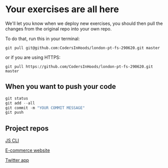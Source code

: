 # Your exercises are all here

We'll let you know when we deploy new exercises, you should then pull the changes from the original repo into your own repo.

To do that, run this in your terminal:

```git
git pull git@github.com:CodersInHoods/london-pt-fs-290620.git master
```

or if you are using HTTPS:

```git
git pull https://github.com/CodersInHoods/london-pt-fs-290620.git master
```

## When you want to push your code

```javascript
git status
git add --all
git commit -m "YOUR COMMIT MESSAGE"
git push
```

## Project repos

[JS CLI](https://github.com/CodersInHoods/js-cli-project-london-pt-fs-290620)

[E-commerce website](https://github.com/CodersInHoods/e-commerce-london-pt-fs-290620)

[Twitter app](https://github.com/CodersInHoods/twitter-app-london-pt-fs-290620)
